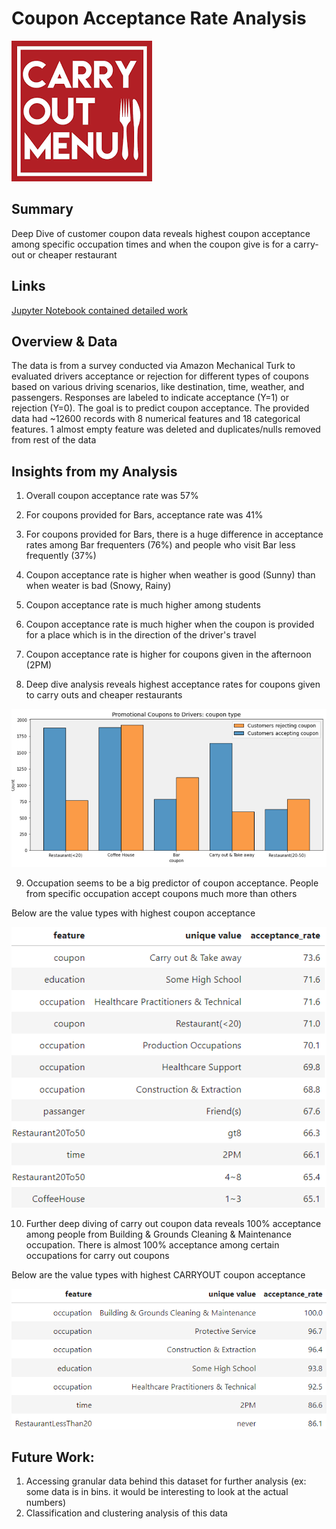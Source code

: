# Coupon Acceptance Rate Analysis
![image](https://github.com/7ksravan/BerkAI/blob/main/images/5carryout.png)

## Summary
Deep Dive of customer coupon data reveals highest coupon acceptance among specific occupation times and when the coupon give is for a carry-out or cheaper restaurant

## Links
[Jupyter Notebook contained detailed work](https://github.com/7ksravan/BerkAI/blob/main/BerkAI_Coupon_Acceptance_Rate_Analysis.ipynb)

## Overview & Data

The data is from a survey conducted via Amazon Mechanical Turk to evaluated drivers acceptance or rejection for different types of coupons based on various driving scenarios, like destination, time, weather, and passengers. Responses are labeled to indicate acceptance (Y=1) or rejection (Y=0). The goal is to predict coupon acceptance. The provided data had ~12600 records with 8 numerical features and 18 categorical features. 1 almost empty feature was deleted and duplicates/nulls removed from rest of the data

## Insights from my Analysis

 1. Overall coupon acceptance rate was 57%
    
 2. For coupons provided for Bars, acceptance rate was 41%
    
 3. For coupons provided for Bars, there is a huge difference in acceptance rates among Bar frequenters (76%) and people who visit Bar less frequently (37%)
    
 4. Coupon acceptance rate is higher when weather is good (Sunny) than when weater is bad (Snowy, Rainy)
    
 5. Coupon acceptance rate is much higher among students
    
 6. Coupon acceptance rate is much higher when the coupon is provided for a place which is in the direction of the driver's travel
    
 7. Coupon acceptance rate is higher for coupons given in the afternoon (2PM)
    
 8. Deep dive analysis reveals highest acceptance rates for coupons given to carry outs and cheaper restaurants
    
![image](https://github.com/7ksravan/BerkAI/blob/main/images/5coupontype.png)

 9. Occupation seems to be a big predictor of coupon acceptance. People from specific occupation accept coupons much more than others

Below are the value types with highest coupon acceptance

![image](https://github.com/7ksravan/BerkAI/blob/main/images/5accrateall.png)
    
 10. Further deep diving of carry out coupon data reveals 100% acceptance among people from Building & Grounds Cleaning & Maintenance occupation. There is almost 100% acceptance among certain occupations for carry out coupons

Below are the value types with highest CARRYOUT coupon acceptance

![image](https://github.com/7ksravan/BerkAI/blob/main/images/5accratecarryout.png)

## Future Work:

1. Accessing granular data behind this dataset for further analysis (ex: some data is in bins. it would be interesting to look at the actual numbers)
2. Classification and clustering analysis of this data
